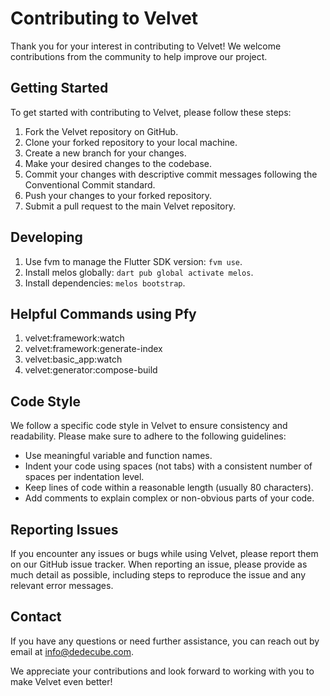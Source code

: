 # Contributing to Velvet

Thank you for your interest in contributing to Velvet! We welcome contributions from the community to help improve our project.

## Getting Started

To get started with contributing to Velvet, please follow these steps:

1. Fork the Velvet repository on GitHub.
2. Clone your forked repository to your local machine.
3. Create a new branch for your changes.
4. Make your desired changes to the codebase.
5. Commit your changes with descriptive commit messages following the Conventional Commit standard.
6. Push your changes to your forked repository.
7. Submit a pull request to the main Velvet repository.

## Developing

1. Use fvm to manage the Flutter SDK version: `fvm use`.
2. Install melos globally: `dart pub global activate melos`.
3. Install dependencies: `melos bootstrap`.

## Helpful Commands using Pfy

1. velvet:framework:watch
2. velvet:framework:generate-index
3. velvet:basic_app:watch
4. velvet:generator:compose-build

## Code Style

We follow a specific code style in Velvet to ensure consistency and readability. Please make sure to adhere to the following guidelines:

- Use meaningful variable and function names.
- Indent your code using spaces (not tabs) with a consistent number of spaces per indentation level.
- Keep lines of code within a reasonable length (usually 80 characters).
- Add comments to explain complex or non-obvious parts of your code.

## Reporting Issues

If you encounter any issues or bugs while using Velvet, please report them on our GitHub issue tracker. When reporting an issue, please provide as much detail as possible, including steps to reproduce the issue and any relevant error messages.

## Contact

If you have any questions or need further assistance, you can reach out by email at info@dedecube.com.

We appreciate your contributions and look forward to working with you to make Velvet even better!